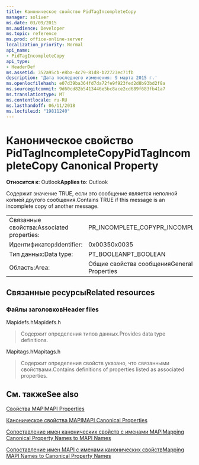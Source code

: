 ```yaml
---
title: Каноническое свойство PidTagIncompleteCopy
manager: soliver
ms.date: 03/09/2015
ms.audience: Developer
ms.topic: reference
ms.prod: office-online-server
localization_priority: Normal
api_name:
- PidTagIncompleteCopy
api_type:
- HeaderDef
ms.assetid: 352a95cb-e8ba-4c79-81d8-b22723ec71fb
description: 'Дата последнего изменения: 9 марта 2015 г.'
ms.openlocfilehash: e07d39ba364fd7da72fe9f923fed2d8b93bd2f8a
ms.sourcegitcommit: 9d60cd82b5413446e5bc8ace2cd689f683fb41a7
ms.translationtype: MT
ms.contentlocale: ru-RU
ms.lasthandoff: 06/11/2018
ms.locfileid: "19811240"
---
```

# <a name="pidtagincompletecopy-canonical-property"></a><span data-ttu-id="ef5a3-103">Каноническое свойство PidTagIncompleteCopy</span><span class="sxs-lookup"><span data-stu-id="ef5a3-103">PidTagIncompleteCopy Canonical Property</span></span>

  
  
<span data-ttu-id="ef5a3-104">**Относится к**: Outlook</span><span class="sxs-lookup"><span data-stu-id="ef5a3-104">**Applies to**: Outlook</span></span> 
  
<span data-ttu-id="ef5a3-105">Содержит значение TRUE, если это сообщение является неполной копией другого сообщения.</span><span class="sxs-lookup"><span data-stu-id="ef5a3-105">Contains TRUE if this message is an incomplete copy of another message.</span></span>
  
|||
|:-----|:-----|
|<span data-ttu-id="ef5a3-106">Связанные свойства:</span><span class="sxs-lookup"><span data-stu-id="ef5a3-106">Associated properties:</span></span>  <br/> |<span data-ttu-id="ef5a3-107">PR_INCOMPLETE_COPY</span><span class="sxs-lookup"><span data-stu-id="ef5a3-107">PR_INCOMPLETE_COPY</span></span>  <br/> |
|<span data-ttu-id="ef5a3-108">Идентификатор:</span><span class="sxs-lookup"><span data-stu-id="ef5a3-108">Identifier:</span></span>  <br/> |<span data-ttu-id="ef5a3-109">0x0035</span><span class="sxs-lookup"><span data-stu-id="ef5a3-109">0x0035</span></span>  <br/> |
|<span data-ttu-id="ef5a3-110">Тип данных:</span><span class="sxs-lookup"><span data-stu-id="ef5a3-110">Data type:</span></span>  <br/> |<span data-ttu-id="ef5a3-111">PT_BOOLEAN</span><span class="sxs-lookup"><span data-stu-id="ef5a3-111">PT_BOOLEAN</span></span>  <br/> |
|<span data-ttu-id="ef5a3-112">Область:</span><span class="sxs-lookup"><span data-stu-id="ef5a3-112">Area:</span></span>  <br/> |<span data-ttu-id="ef5a3-113">Общие свойства сообщения</span><span class="sxs-lookup"><span data-stu-id="ef5a3-113">General Message Properties</span></span>  <br/> |
   
## <a name="related-resources"></a><span data-ttu-id="ef5a3-114">Связанные ресурсы</span><span class="sxs-lookup"><span data-stu-id="ef5a3-114">Related resources</span></span>

### <a name="header-files"></a><span data-ttu-id="ef5a3-115">Файлы заголовков</span><span class="sxs-lookup"><span data-stu-id="ef5a3-115">Header files</span></span>

<span data-ttu-id="ef5a3-116">Mapidefs.h</span><span class="sxs-lookup"><span data-stu-id="ef5a3-116">Mapidefs.h</span></span>
  
> <span data-ttu-id="ef5a3-117">Содержит определения типов данных.</span><span class="sxs-lookup"><span data-stu-id="ef5a3-117">Provides data type definitions.</span></span>
    
<span data-ttu-id="ef5a3-118">Mapitags.h</span><span class="sxs-lookup"><span data-stu-id="ef5a3-118">Mapitags.h</span></span>
  
> <span data-ttu-id="ef5a3-119">Содержит определения свойств указано, что связанными свойствами.</span><span class="sxs-lookup"><span data-stu-id="ef5a3-119">Contains definitions of properties listed as associated properties.</span></span>
    
## <a name="see-also"></a><span data-ttu-id="ef5a3-120">См. также</span><span class="sxs-lookup"><span data-stu-id="ef5a3-120">See also</span></span>



[<span data-ttu-id="ef5a3-121">Свойства MAPI</span><span class="sxs-lookup"><span data-stu-id="ef5a3-121">MAPI Properties</span></span>](mapi-properties.md)
  
[<span data-ttu-id="ef5a3-122">Каноническое свойства MAPI</span><span class="sxs-lookup"><span data-stu-id="ef5a3-122">MAPI Canonical Properties</span></span>](mapi-canonical-properties.md)
  
[<span data-ttu-id="ef5a3-123">Сопоставление имен канонических свойств с именами MAPI</span><span class="sxs-lookup"><span data-stu-id="ef5a3-123">Mapping Canonical Property Names to MAPI Names</span></span>](mapping-canonical-property-names-to-mapi-names.md)
  
[<span data-ttu-id="ef5a3-124">Сопоставление имен MAPI с именами канонических свойств</span><span class="sxs-lookup"><span data-stu-id="ef5a3-124">Mapping MAPI Names to Canonical Property Names</span></span>](mapping-mapi-names-to-canonical-property-names.md)

